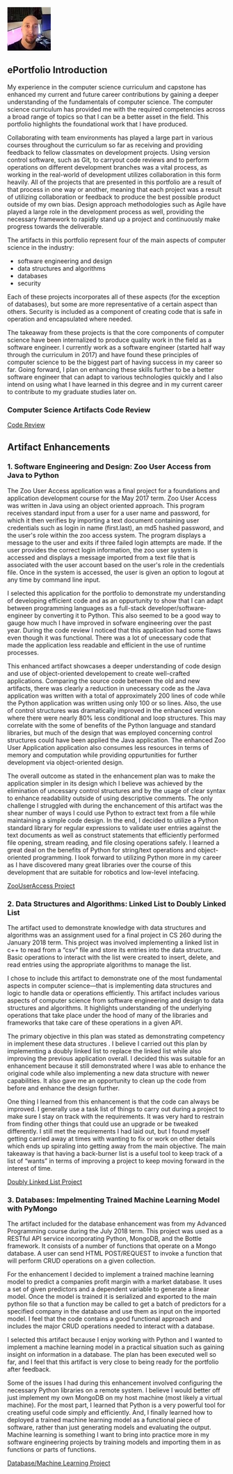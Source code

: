 ![profile picture](/images/viewprofileimage.d2l.jpg)

## ePortfolio Introduction

My experience in the computer science curriculum and capstone has enhanced my current and future career contributions by gaining a deeper understanding of the fundamentals of computer science.  The computer science curriculum has provided me with the required competencies across a broad range of topics so that I can be a better asset in the field. This portfolio highlights the foundational work that I have produced. 

Collaborating with team environments has played a large part in various courses throughout the curriculum so far as receiving and providing feedback to fellow classmates on development projects. Using version control software, such as Git, to carryout code reviews and to perform operations on different development branches was a vital process, as working in the real-world of development utilizes collaboration in this form heavily. All of the projects that are presented in this portfolio are a result of that process in one way or another, meaning that each project was a result of utilizing collaboration or feedback to produce the best possible product outside of my own bias. Design approach methodologies such as Agile have played a large role in the development process as well, providing the necessary framework to rapidly stand up a project and continuously make progress towards the deliverable. 

The artifacts in this portfolio represent four of the main aspects of computer science in the industry: 
 - software engineering and design
 - data structures and algorithms
 - databases
 - security
    
Each of these projects incorporates all of these aspects (for the exception of databases), but some are more representative of a certain aspect than others. Security is included as a component of creating code that is safe in operation and encapsulated where needed. 

The takeaway from these projects is that the core components of computer science have been internalized to produce quality work in the field as a software engineer. I currently work as a software engineer (started half way through the curriculum in 2017) and have found these principles of computer science  to be the biggest part of having success in my career so far. Going forward, I plan on enhancing these skills further to be a better software engineer that can adapt to various technologies quickly and I also intend on using what I have learned in this degree and in my current career to contribute to my graduate studies later on. 

### Computer Science Artifacts Code Review 

[Code Review](https://youtu.be/BmnVwuQxGuQ)

## Artifact Enhancements 

### 1. Software Engineering and Design: Zoo User Access from Java to Python
The Zoo User Access application was a final project for a foundations and application development course for the May 2017 term. Zoo User Access was written in Java using an object oriented approach. This program receives standard input from a user for a user name and password, for which it then verifies by importing a text document containing user credentials such as login in name (first.last), an md5 hashed password, and the user's role within the zoo access system. The program displays a message to the user and exits if three failed login attempts are made. If the user provides the correct login information, the zoo user system is accessed and displays a message imported from a text file that is associated with the user account based on the user's role in the credentials file. Once in the system is accessed, the user is given an option to logout at any time by command line input. 

I selected this application for the portfolio to demonstrate my understanding of developing efficient code and as an oppurtunity to show that I can adapt between programming languages as a full-stack developer/software-engineer by converting it to Python. This also seemed to be a good way to gauge how much I have improved in sofware engineering over the past year. During the code review I noticed that this application had some flaws even though it was functional. There was a lot of unecessary code that made the application less readable and efficient in the use of runtime processes. 

This enhanced artifact showcases a deeper understanding of code design and use of object-oriented developement to create well-crafted applications. Comparing the source code between the old and new artifacts, there was clearly a reduction in unecessary code as the Java application was written with a total of approximately 200 lines of code while the Python application was written using only 100 or so lines. Also, the use of control structures was dramatically improved in the enhanced version where there were nearly 80% less conditional and loop structures. This may correlate with the some of benefits of the Python language and standard libraries, but much of the design that was employed concerning control structures could have been applied the Java application. The enhanced Zoo User Application application also consumes less resources in terms of memory and computation while providing oppurtunities for further development via object-oriented design. 

The overall outcome as stated in the enhancement plan was to make the application simpler in its design which I believe was achieved by the elimination of uncessary control structures and by the usage of clear syntax to enhance readability outside of using descriptive comments. The only challenge I struggled with during the enchancement of this artifact was the shear number of ways I could use Python to extract text from a file while maintaining a simple code design. In the end, I decided to utilize a Python standard library for regular expressions to validate user entries against the text documents as well as construct statements that efficiently performed file opening, stream reading, and file closing operations safely. I learned a great deal on the benefits of Python for string/text operations and object-oriented programming. I look forward to utilizing Python more in my career as I have discovered many great libraries over the course of this development that are suitable for robotics and low-level intefacing. 

[ZooUserAccess Project](https://github.com/gvnwlt/ePortfolio.github.io/tree/master/ua_1)

### 2. Data Structures and Algorithms: Linked List to Doubly Linked List
The artifact used to demonstrate knowledge with data structures and algorithms was an assignment used for a final project in CS 260 during the January 2018 term. This project was involved implementing a linked list in c++ to read from a “csv” file and store its entries into the data structure. Basic operations to interact with the list were created to insert, delete, and read entries using the appropriate algorithms to manage the list. 

I chose to include this artifact to demonstrate one of the most fundamental aspects in computer science—that is implementing data structures and logic to handle data or operations efficiently. This artifact includes various aspects of computer science from software engineering and design to data structures and algorithms. It highlights understanding of the underlying operations that take place under the hood of many of the libraries and frameworks that take care of these operations in a given API. 

The primary objective in this plan was stated as demonstrating competency in implement these data structures . I believe I carried out this plan by implementing a doubly linked list to replace the linked list while also improving the previous application overall. I decided this was suitable for an enhancement because it still demonstrated where I was able to enhance the original code while also implementing a new data structure with newer capabilities. It also gave me an opportunity to clean up the code from before and enhance the design further. 

One thing I learned from this enhancement is that the code can always be improved. I generally use a task list of things to carry out during a project to make sure I stay on track with the requirements. It was very hard to restrain from finding other things that could use an upgrade or be tweaked differently. I still met the requirements I had laid out, but I found myself getting carried away at times with wanting to fix or work on other details which ends up spiraling into getting away from the main objective. The main takeaway is that having a back-burner list is a useful tool to keep track of a list of “wants” in terms of improving a project to keep moving forward in the interest of time. 
 
 [Doubly Linked List Project](https://github.com/gvnwlt/ePortfolio.github.io/tree/master/ua_2)

### 3. Databases: Impelmenting Trained Machine Learning Model with PyMongo
The artifact included for the database enhancement was from my Advanced Programming course during the July 2018 term. This project was used as a RESTful API service incorporating Python, MongoDB, and the Bottle framework. It consists of a number of functions that operate on a Mongo database. A user can send HTML POST/REQUEST to invoke a function that will perform CRUD operations on a given collection.  

For the enhancement I decided to implement a trained machine learning model to predict a companies profit margin with a market database. It uses a set of given predictors and a dependent variable to generate a linear model. Once the model is trained it is serialized and exported to the main python file so that a function may be called to get a batch of predictors for a specified company in the database and use them as input on the imported model. I feel that the code contains a good functional approach and includes the major CRUD operations needed to interact with a database. 

I selected this artifact because I enjoy working with Python and I wanted to implement a machine learning model in a practical situation such as gaining insight on information in a database. The plan has been executed well so far, and I feel that this artifact is very close to being ready for the portfolio after feedback. 

Some of the issues I had during this enhancement involved configuring the necessary Python libraries on a remote system. I believe I would better off just implement my own MongoDB on my host machine (most likely a virtual machine). For the most part, I learned that Python is a very powerful tool for creating useful code simply and efficiently. And, I finally learned how to deployed a trained machine learning model as a functional piece of software, rather than just generating models and evaluating the output. Machine learning is something I want to bring into practice more in my software engineering projects by training models and importing them in as functions or parts of functions. 

 [Database/Machine Learning Project](https://github.com/gvnwlt/ePortfolio.github.io/tree/master/ua_3)

